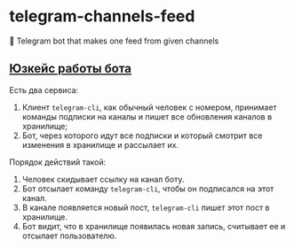# telegram-channels-feed
:rocket: Telegram bot that makes one feed from given channels

## [Юзкейс работы бота](http://telegra.ph/YUzkejs-raboty-bota-04-05)

Есть два сервиса:

1. Клиент `telegram-cli`, как обычный человек с номером, принимает команды подписки на каналы и пишет все обновления каналов в хранилище;
2. Бот, через которого идут все подписки и который смотрит все изменения в хранилище и рассылает их.

Порядок действий такой:

1. Человек скидывает ссылку на канал боту.
2. Бот отсылает команду `telegram-cli`, чтобы он подписался на этот канал.
3. В канале появляется новый пост, `telegram-cli` пишет этот пост в хранилище.
4. Бот видит, что в хранилище появилась новая запись, считывает ее и отсылает пользователю.
